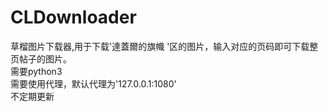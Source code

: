 # CLDownloader
草榴图片下载器,用于下载'達蓋爾的旗幟 '区的图片，输入对应的页码即可下载整页帖子的图片。<br> 
需要python3<br> 
需要使用代理，默认代理为'127.0.0.1:1080'<br> 
不定期更新<br> 

